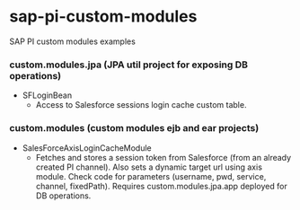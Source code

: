 # sap-pi-custom-modules
SAP PI custom modules examples

### custom.modules.jpa (JPA util project for exposing DB operations)
- SFLoginBean
  * Access to Salesforce sessions login cache custom table.

### custom.modules (custom modules ejb and ear projects)

- SalesForceAxisLoginCacheModule
  * Fetches and stores a session token from Salesforce (from an already created PI channel). Also sets a dynamic target url using axis module. Check code for parameters (username, pwd, service, channel, fixedPath). Requires custom.modules.jpa.app deployed for DB operations.
